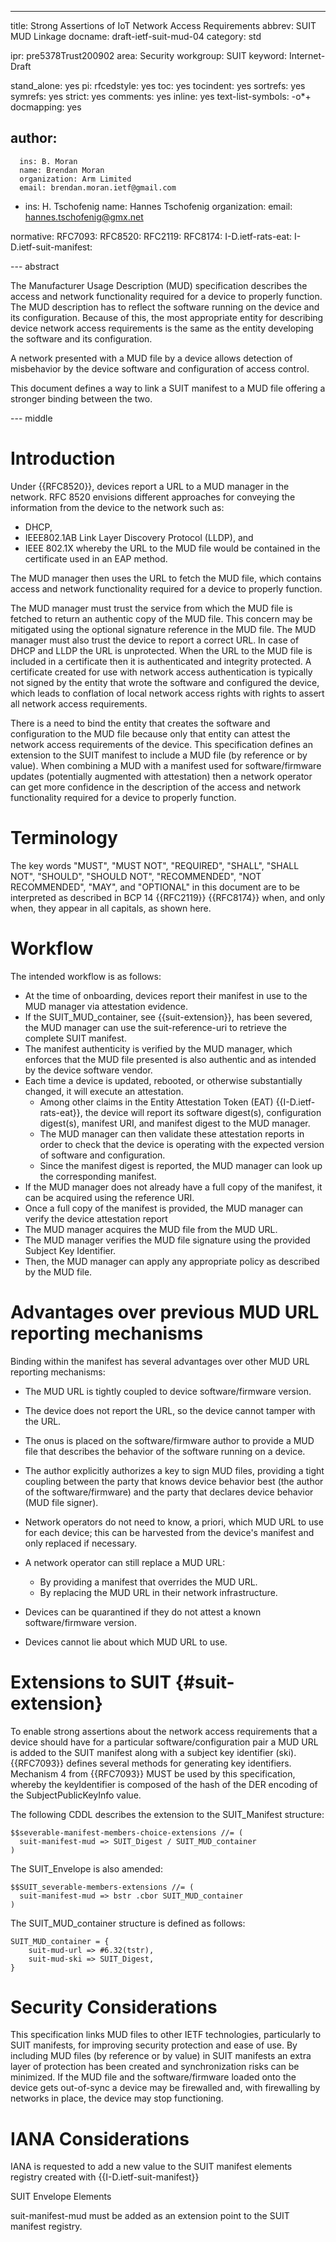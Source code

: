 ---
title: Strong Assertions of IoT Network Access Requirements
abbrev: SUIT MUD Linkage
docname: draft-ietf-suit-mud-04
category: std

ipr: pre5378Trust200902
area: Security
workgroup: SUIT
keyword: Internet-Draft

stand_alone: yes
pi:
  rfcedstyle: yes
  toc: yes
  tocindent: yes
  sortrefs: yes
  symrefs: yes
  strict: yes
  comments: yes
  inline: yes
  text-list-symbols: -o*+
  docmapping: yes

author:
 -
      ins: B. Moran
      name: Brendan Moran
      organization: Arm Limited
      email: brendan.moran.ietf@gmail.com

 -
      ins: H. Tschofenig
      name: Hannes Tschofenig
      organization: 
      email: hannes.tschofenig@gmx.net

normative:
  RFC7093:
  RFC8520:
  RFC2119:
  RFC8174:
  I-D.ietf-rats-eat:
  I-D.ietf-suit-manifest:

--- abstract

The Manufacturer Usage Description (MUD) specification describes the access and network functionality required for a device to properly function. The MUD description has to reflect the software running on the device and its configuration. Because of this, the most appropriate entity for describing device network access requirements is the same as the entity developing the software and its configuration.

A network presented with a MUD file by a device allows detection of misbehavior by the device software and configuration of access control.

This document defines a way to link a SUIT manifest to a MUD file offering a stronger binding between the two.

--- middle

# Introduction

Under {{RFC8520}}, devices report a URL to a MUD manager in the network. RFC 8520 envisions different approaches for conveying the information from the device to the network such as:

- DHCP,
- IEEE802.1AB Link Layer Discovery Protocol (LLDP), and
- IEEE 802.1X whereby the URL to the MUD file would be contained in the certificate used in an EAP method.

The MUD manager then uses the URL to fetch the MUD file, which contains access and network functionality required for a device to properly function.

The MUD manager must trust the service from which the MUD file is fetched to return an authentic copy of the MUD file. This concern may be mitigated using the optional signature reference in the MUD file. The MUD manager must also trust the device to report a correct URL. In case of DHCP and LLDP the URL is unprotected. When the URL to the MUD file is included in a certificate then it is authenticated and integrity protected. A certificate created for use with network access authentication is typically not signed by the entity that wrote the software and configured the device, which leads to conflation of local network access rights with rights to assert all network access requirements.

There is a need to bind the entity that creates the software and configuration to the MUD file because only that entity can attest the network access requirements of the device. This specification defines an extension to the SUIT manifest to include a MUD file (by reference or by value). When combining a MUD with a manifest used for software/firmware updates (potentially augmented with attestation) then a network operator can get more confidence in the description of the access and network functionality required for a device to properly function.

# Terminology

   The key words "MUST", "MUST NOT", "REQUIRED", "SHALL", "SHALL NOT",
   "SHOULD", "SHOULD NOT", "RECOMMENDED", "NOT RECOMMENDED", "MAY", and
   "OPTIONAL" in this document are to be interpreted as described in
   BCP 14 {{RFC2119}} {{RFC8174}} when, and only when, they appear in all
   capitals, as shown here.

# Workflow

The intended workflow is as follows:

* At the time of onboarding, devices report their manifest in use to the MUD manager via attestation evidence.
* If the SUIT_MUD_container, see {{suit-extension}}, has been severed, the MUD manager can use the suit-reference-uri to retrieve the complete SUIT manifest.
* The manifest authenticity is verified by the MUD manager, which enforces that the MUD file presented is also authentic and as intended by the device software vendor.
* Each time a device is updated, rebooted, or otherwise substantially changed, it will execute an attestation.
    * Among other claims in the Entity Attestation Token (EAT) {{I-D.ietf-rats-eat}}, the device will report its software digest(s), configuration digest(s), manifest URI, and manifest digest to the MUD manager.
    * The MUD manager can then validate these attestation reports in order to check that the device is operating with the expected version of software and configuration.
    * Since the manifest digest is reported, the MUD manager can look up the corresponding manifest.
* If the MUD manager does not already have a full copy of the manifest, it can be acquired using the reference URI.
* Once a full copy of the manifest is provided, the MUD manager can verify the device attestation report
* The MUD manager acquires the MUD file from the MUD URL.
* The MUD manager verifies the MUD file signature using the provided Subject Key Identifier.
* Then, the MUD manager can apply any appropriate policy as described by the MUD file.

# Advantages over previous MUD URL reporting mechanisms

Binding within the manifest has several advantages over other MUD URL reporting mechanisms:

* The MUD URL is tightly coupled to device software/firmware version.
* The device does not report the URL, so the device cannot tamper with the URL.
* The onus is placed on the software/firmware author to provide a MUD file that describes the behavior of the software running on a device. 
* The author explicitly authorizes a key to sign MUD files, providing a tight coupling between the party that knows device behavior best (the author of the software/firmware) and the party that declares device behavior (MUD file signer).
* Network operators do not need to know, a priori, which MUD URL to use for each device; this can be harvested from the device's manifest and only replaced if necessary.
* A network operator can still replace a MUD URL:

  * By providing a manifest that overrides the MUD URL.
  * By replacing the MUD URL in their network infrastructure.

* Devices can be quarantined if they do not attest a known software/firmware version.
* Devices cannot lie about which MUD URL to use.

# Extensions to SUIT {#suit-extension}

To enable strong assertions about the network access requirements that a device should have for a particular software/configuration pair a MUD URL is added to the SUIT manifest along with a subject key identifier (ski). {{RFC7093}} defines several methods for generating key identifiers. Mechanism 4 from {{RFC7093}} MUST be used by this specification, whereby the keyIdentifier is composed of the hash of the DER encoding of the SubjectPublicKeyInfo value.

The following CDDL describes the extension to the SUIT_Manifest structure:

~~~CDDL
$$severable-manifest-members-choice-extensions //= (
  suit-manifest-mud => SUIT_Digest / SUIT_MUD_container
)
~~~

The SUIT_Envelope is also amended:

~~~CDDL
$$SUIT_severable-members-extensions //= (
  suit-manifest-mud => bstr .cbor SUIT_MUD_container
)
~~~

The SUIT_MUD_container structure is defined as follows:

~~~CDDL
SUIT_MUD_container = {
    suit-mud-url => #6.32(tstr),
    suit-mud-ski => SUIT_Digest,
}
~~~

# Security Considerations

This specification links MUD files to other IETF technologies, particularly to SUIT manifests, for improving security protection and ease of use. By including MUD files (by reference or by value) in SUIT manifests an extra layer of protection has been created and synchronization risks can be minimized. If the MUD file and the software/firmware loaded onto the device gets out-of-sync a device may be firewalled and, with firewalling by networks in place, the device may stop functioning.

# IANA Considerations

IANA is requested to add a new value to the SUIT manifest elements registry created with {{I-D.ietf-suit-manifest}}

SUIT Envelope Elements

suit-manifest-mud must be added as an extension point to the SUIT manifest registry.
